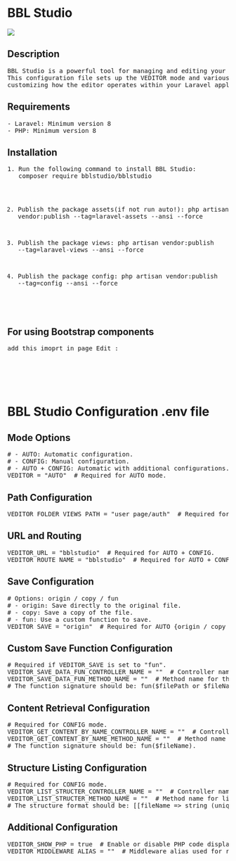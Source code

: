 <!DOCTYPE html>
<body>

<h1>BBL Studio </h1>
<img src="https://github.com/Yassinidi/BblStudio/blob/eeaaf6e6383cc3716fc5c3e1c631ccb920959a43/public/BblStudio/img/Design%20sans%20titre.png?raw=true" />
<h2>Description</h2>
<pre>
BBL Studio is a powerful tool for managing and editing your application views. 
This configuration file sets up the VEDITOR mode and various options for 
customizing how the editor operates within your Laravel application.
</pre>
<h2>Requirements</h2>
<pre>
- Laravel: Minimum version 8
- PHP: Minimum version 8
</pre> 

<h2>Installation</h2>
<pre>
1. Run the following command to install BBL Studio:
   composer require bblstudio/bblstudio
   
2. Publish the package assets(if not run auto!):
   php artisan vendor:publish --tag=laravel-assets --ansi --force
   
3. Publish the package views:
   php artisan vendor:publish --tag=laravel-views --ansi --force
   
4. Publish the package config:
   php artisan vendor:publish --tag=config --ansi --force
   
</pre>
<h2>For using Bootstrap components</h2>
<pre>
add this imoprt in page Edit :
   <link href="/vendor/BblStudio/css/editor.css" rel="stylesheet">      
   <script src="https://code.jquery.com/jquery-3.3.1.slim.min.js" integrity="sha384-q8i/X+965DzO0rT7abK41JStQIAqVgRVzpbzo5smXKp4YfRvH+8abtTE1Pi6jizo" crossorigin="anonymous"></script>
    <script src="/vendor/BblStudio/js/popper.min.js"></script>
    <script src="/vendor/BblStudio/js/bootstrap.min.js"></script>
    <script src="https://cdn.jsdelivr.net/npm/holderjs@2.9.4/holder.js"></script>
</pre>
<h1>BBL Studio Configuration .env file</h1>
<h2>Mode Options</h2>
<pre>
# - AUTO: Automatic configuration.
# - CONFIG: Manual configuration.
# - AUTO + CONFIG: Automatic with additional configurations.
VEDITOR = "AUTO"  # Required for AUTO mode.
</pre>

<h2>Path Configuration</h2>
<pre>
VEDITOR_FOLDER_VIEWS_PATH = "user_page/auth"  # Required for AUTO mode or Default =Views.
</pre>

<h2>URL and Routing</h2>
<pre>
VEDITOR_URL = "bblstudio"  # Required for AUTO + CONFIG.
VEDITOR_ROUTE_NAME = "bblstudio"  # Required for AUTO + CONFIG.
</pre>

<h2>Save Configuration</h2>
<pre>
# Options: origin / copy / fun
# - origin: Save directly to the original file.
# - copy: Save a copy of the file.
# - fun: Use a custom function to save.
VEDITOR_SAVE = "origin"  # Required for AUTO {origin / copy / fun} + CONFIG {fun}.
</pre>

<h2>Custom Save Function Configuration</h2>
<pre>
# Required if VEDITOR_SAVE is set to "fun".
VEDITOR_SAVE_DATA_FUN_CONTROLLER_NAME = ""  # Controller name for the custom save function.
VEDITOR_SAVE_DATA_FUN_METHOD_NAME = ""  # Method name for the custom save function.
# The function signature should be: fun($filePath or $fileName, $newContent).
</pre>

<h2>Content Retrieval Configuration</h2>
<pre>
# Required for CONFIG mode.
VEDITOR_GET_CONTENT_BY_NAME_CONTROLLER_NAME = ""  # Controller name for retrieving content by name.
VEDITOR_GET_CONTENT_BY_NAME_METHOD_NAME = ""  # Method name for retrieving content by name.
# The function signature should be: fun($fileName).
</pre>

<h2>Structure Listing Configuration</h2>
<pre>
# Required for CONFIG mode.
VEDITOR_LIST_STRUCTER_CONTROLLER_NAME = ""  # Controller name for listing the structure.
VEDITOR_LIST_STRUCTER_METHOD_NAME = ""  # Method name for listing the structure.
# The structure format should be: [[fileName => string (unique), folderName => string], [...]].
</pre>

<h2>Additional Configuration</h2>
<pre>
VEDITOR_SHOW_PHP = true  # Enable or disable PHP code display in the editor.
VEDITOR_MIDDLEWARE_ALIAS = ""  # Middleware alias used for routing if needed.
</pre>

</body>
</html>

